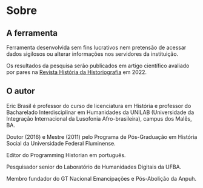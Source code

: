 # Sobre

## A ferramenta

Ferramenta desenvolvida sem fins lucrativos nem pretensão de acessar dados sigilosos ou alterar informações nos servidores da instituição.

Os resultados da pesquisa serão publicados em artigo científico avaliado por pares na [Revista História da Historiografia](https://www.historiadahistoriografia.com.br/) em 2022.

## O autor

Eric Brasil é professor do curso de licenciatura em História e professor do Bacharelado Interdisciplinar em Humanidades da UNILAB (Universidade da Integração Internacional da Lusofonia Afro-brasileira), campus dos Malês, BA.

Doutor (2016) e Mestre (2011) pelo Programa de Pós­-Graduação em História Social da Universidade Federal Fluminense.

Editor do Programming Historian em português.

Pesquisador senior do Laboratório de Humanidades Digitais da UFBA.

Membro fundador do GT Nacional Emancipações e Pós-­Abolição da Anpuh.